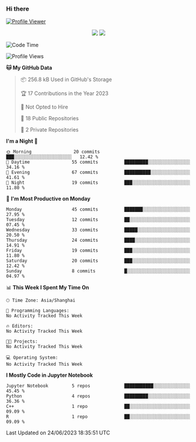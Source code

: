 ### Hi there 

[![Profile Viewer](https://komarev.com/ghpvc/?username=Zheng-Yi-git&style=for-the-badge&color=orange)](https://github.com/antonkomarev/github-profile-views-counter)

<p align="center">
    <img src = "https://github-readme-stats.vercel.app/api?username=Zheng-Yi-git&show_icons=true&theme=outrun&hide_border=true&count_private=true">
    <img src = "https://github-readme-stats.vercel.app/api/top-langs/?username=Zheng-Yi-git&hide=html,css&theme=yeblu&layout=compact&hide_border=true&count_private=true&langs_count=8">
</p>

<!--START_SECTION:waka-->
![Code Time](http://img.shields.io/badge/Code%20Time-486%20hrs%2023%20mins-blue)

![Profile Views](http://img.shields.io/badge/Profile%20Views-0-blue)

**🐱 My GitHub Data** 

> 📦 256.8 kB Used in GitHub's Storage 
 > 
> 🏆 17 Contributions in the Year 2023
 > 
> 🚫 Not Opted to Hire
 > 
> 📜 18 Public Repositories 
 > 
> 🔑 2 Private Repositories 
 > 
**I'm a Night 🦉** 

```text
🌞 Morning                20 commits          ███░░░░░░░░░░░░░░░░░░░░░░   12.42 % 
🌆 Daytime                55 commits          █████████░░░░░░░░░░░░░░░░   34.16 % 
🌃 Evening                67 commits          ██████████░░░░░░░░░░░░░░░   41.61 % 
🌙 Night                  19 commits          ███░░░░░░░░░░░░░░░░░░░░░░   11.80 % 
```
📅 **I'm Most Productive on Monday** 

```text
Monday                   45 commits          ███████░░░░░░░░░░░░░░░░░░   27.95 % 
Tuesday                  12 commits          ██░░░░░░░░░░░░░░░░░░░░░░░   07.45 % 
Wednesday                33 commits          █████░░░░░░░░░░░░░░░░░░░░   20.50 % 
Thursday                 24 commits          ████░░░░░░░░░░░░░░░░░░░░░   14.91 % 
Friday                   19 commits          ███░░░░░░░░░░░░░░░░░░░░░░   11.80 % 
Saturday                 20 commits          ███░░░░░░░░░░░░░░░░░░░░░░   12.42 % 
Sunday                   8 commits           █░░░░░░░░░░░░░░░░░░░░░░░░   04.97 % 
```


📊 **This Week I Spent My Time On** 

```text
🕑︎ Time Zone: Asia/Shanghai

💬 Programming Languages: 
No Activity Tracked This Week

🔥 Editors: 
No Activity Tracked This Week

🐱‍💻 Projects: 
No Activity Tracked This Week

💻 Operating System: 
No Activity Tracked This Week
```

**I Mostly Code in Jupyter Notebook** 

```text
Jupyter Notebook         5 repos             ███████████░░░░░░░░░░░░░░   45.45 % 
Python                   4 repos             █████████░░░░░░░░░░░░░░░░   36.36 % 
C++                      1 repo              ██░░░░░░░░░░░░░░░░░░░░░░░   09.09 % 
R                        1 repo              ██░░░░░░░░░░░░░░░░░░░░░░░   09.09 % 
```




 Last Updated on 24/06/2023 18:35:51 UTC
<!--END_SECTION:waka-->
